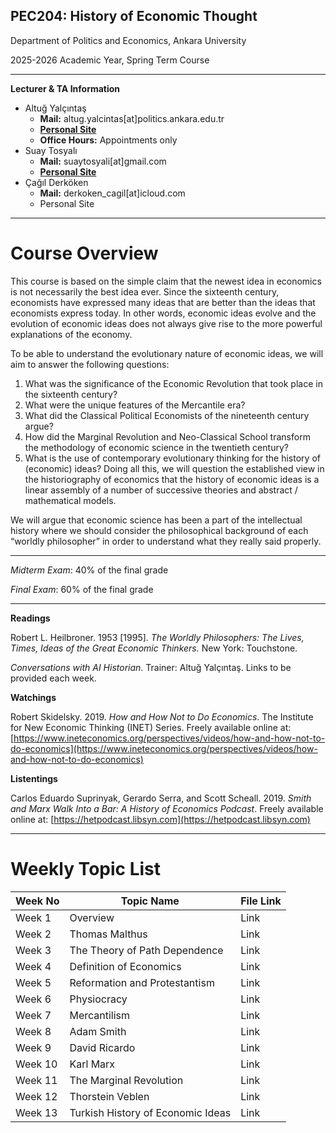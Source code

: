 ## **PEC204: History of Economic Thought**

Department of Politics and Economics, Ankara University

2025-2026 Academic Year, Spring Term Course

---
**Lecturer & TA Information**

- Altuğ Yalçıntaş
    - **Mail:** altug.yalcintas[at]politics.ankara.edu.tr
    - [**Personal Site**](https://sekerefe.github.io/)
    - **Office Hours:** Appointments only
- Suay Tosyalı
    - **Mail:** suaytosyali[at]gmail.com
    - **[Personal Site](https://suaytli.github.io/)**
- Çağıl Derköken
    - **Mail:** derkoken_cagil[at]icloud.com
    - Personal Site
---
# Course Overview

This course is based on the simple claim that the newest idea in economics is not necessarily the best idea ever. Since the sixteenth century, economists have expressed many ideas that are better than the ideas that economists express today. In other words, economic ideas evolve and the evolution of economic ideas does not always give rise to the more powerful explanations of the economy. 

To be able to understand the evolutionary nature of economic ideas, we will aim to answer the following questions:  

1. What was the significance of the Economic Revolution that took place in the sixteenth century?
2. What were the unique features of the Mercantile era? 
3. What did the Classical Political Economists of the nineteenth century argue? 
4. How did the Marginal Revolution and Neo-Classical School transform the methodology of economic science in the twentieth century? 
5. What is the use of contemporary evolutionary thinking for the history of (economic) ideas? Doing all this, we will question the established view in the historiography of economics that the history of economic ideas is a linear assembly of a number of successive theories and abstract / mathematical models. 

We will argue that economic science has been a part of the intellectual history where we should consider the philosophical background of each “worldly philosopher” in order to understand what they really said properly.

---

_Midterm Exam_: 40% of the final grade

_Final Exam_: 60% of the final grade

---
**Readings**

Robert L. Heilbroner. 1953 [1995]. _The Worldly Philosophers: The Lives, Times, Ideas of the Great Economic Thinkers._ New York: Touchstone.

_Conversations with AI Historian_. Trainer: Altuğ Yalçıntaş. Links to be provided each week.

**Watchings**

Robert Skidelsky. 2019. _How and How Not to Do Economics_. The Institute for New Economic Thinking (INET) Series. Freely available online at: [https://www.ineteconomics.org/perspectives/videos/how-and-how-not-to-do-economics](https://www.ineteconomics.org/perspectives/videos/how-and-how-not-to-do-economics)

**Listentings**

Carlos Eduardo Suprinyak, Gerardo Serra, and Scott Scheall. 2019. _Smith and Marx Walk Into a Bar: A History of Economics Podcast_. Freely available online at: [](https://hetpodcast.libsyn.com/)[https://hetpodcast.libsyn.com](https://hetpodcast.libsyn.com)

---
# Weekly Topic List

| Week No | Topic Name                        | File Link |
| ------- | --------------------------------- | --------- |
| Week 1  | Overview                          | Link      |
| Week 2  | Thomas Malthus                    | Link      |
| Week 3  | The Theory of Path Dependence     | Link      |
| Week 4  | Definition of Economics           | Link      |
| Week 5  | Reformation and Protestantism     | Link      |
| Week 6  | Physiocracy                       | Link      |
| Week 7  | Mercantilism                      | Link      |
| Week 8  | Adam Smith                        | Link      |
| Week 9  | David Ricardo                     | Link      |
| Week 10 | Karl Marx                         | Link      |
| Week 11 | The Marginal Revolution           | Link      |
| Week 12 | Thorstein Veblen                  | Link      |
| Week 13 | Turkish History of Economic Ideas | Link      |
